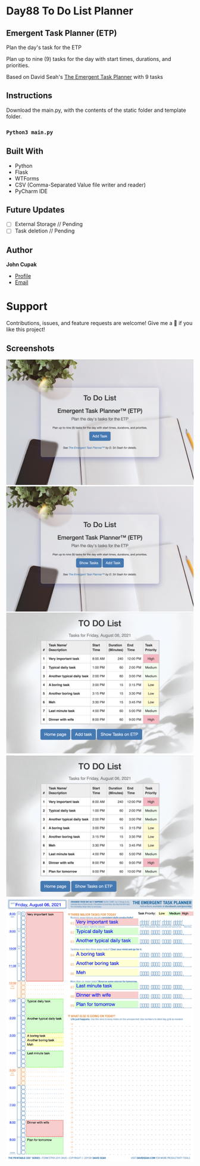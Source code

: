 # Day88 To Do List Planner
## Emergent Task Planner (ETP)

Plan the day's task for the ETP

Plan up to nine (9) tasks for the day with start times, durations, and priorities.

Based on David Seah's [The Emergent Task Planner][etp] with 9 tasks

## Instructions
Download the main.py, with the contents of the static folder and template folder.

### `Python3 main.py`

## Built With
- Python
- Flask
- WTForms
- CSV (Comma-Separated Value file writer and reader)
- PyCharm IDE

## Future Updates
- [ ] External Storage // Pending
- [ ] Task deletion    // Pending

## Author

**John Cupak**

- [Profile]()
- [Email](mailto:jcupak@acm.org?subject=TODO%20List%20ETP)

# Support
Contributions, issues, and feature requests are welcome!
Give me a 🌟 if you like this project!

## Screenshots

![Home Page - No Tasks](https://github.com/jcupak/Day88-Todo-List-Planner/blob/main/To%20Do%20List%20ETP%20Home%200.png)
![Home Page - Tasks](https://github.com/jcupak/Day88-Todo-List-Planner/blob/main/To%20Do%20List%20ETP%20Home%201.png)
![Show Tasks - 8 Tasks](https://github.com/jcupak/Day88-Todo-List-Planner/blob/main/To%20Do%20List%20ETP%20Tasks%208.png)
![Show Tasks - 9 Tasks](https://github.com/jcupak/Day88-Todo-List-Planner/blob/main/To%20Do%20List%20ETP%20Tasks%209.png)
![Completed ETP](https://github.com/jcupak/Day88-Todo-List-Planner/blob/main/To%20Do%20List%20ETP.png?raw=true/)

[etp]: https://davidseah.com/node/the-emergent-task-planner/

